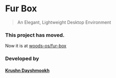 # Fur Box
> An Elegant, Lightweight Desktop Environment

### This project has moved.
Now it is at [woods-os/fur-box](https://github.com/woods-os/fur-box)


### Developed by
#### [Krushn Dayshmookh](http://krushndayshmookh.github.io)


